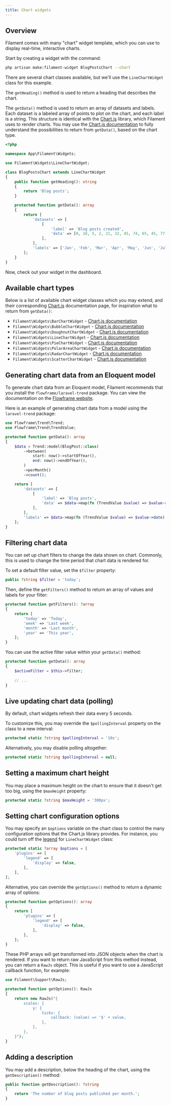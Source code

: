 ```yaml
---
title: Chart widgets
---
```


## Overview

Filament comes with many "chart" widget template, which you can use to display real-time, interactive charts.

Start by creating a widget with the command:

```bash
php artisan make:filament-widget BlogPostsChart --chart
```

There are several chart classes available, but we'll use the `LineChartWidget` class for this example.

The `getHeading()` method is used to return a heading that describes the chart.

The `getData()` method is used to return an array of datasets and labels. Each dataset is a labeled array of points to plot on the chart, and each label is a string. This structure is identical with the [Chart.js](https://www.chartjs.org/docs) library, which Filament uses to render charts. You may use the [Chart.js documentation](https://www.chartjs.org/docs) to fully understand the possibilities to return from `getData()`, based on the chart type.

```php
<?php

namespace App\Filament\Widgets;

use Filament\Widgets\LineChartWidget;

class BlogPostsChart extends LineChartWidget
{
    public function getHeading(): string
    {
        return 'Blog posts';
    }

    protected function getData(): array
    {
        return [
            'datasets' => [
                [
                    'label' => 'Blog posts created',
                    'data' => [0, 10, 5, 2, 21, 32, 45, 74, 65, 45, 77, 89],
                ],
            ],
            'labels' => ['Jan', 'Feb', 'Mar', 'Apr', 'May', 'Jun', 'Jul', 'Aug', 'Sep', 'Oct', 'Nov', 'Dec'],
        ];
    }
}
```

Now, check out your widget in the dashboard.

## Available chart types

Below is a list of available chart widget classes which you may extend, and their corresponding [Chart.js](https://www.chartjs.org/docs) documentation page, for inspiration what to return from `getData()`:

- `Filament\Widgets\BarChartWidget` - [Chart.js documentation](https://www.chartjs.org/docs/latest/charts/bar)
- `Filament\Widgets\BubbleChartWidget` - [Chart.js documentation](https://www.chartjs.org/docs/latest/charts/bubble)
- `Filament\Widgets\DoughnutChartWidget` - [Chart.js documentation](https://www.chartjs.org/docs/latest/charts/doughnut)
- `Filament\Widgets\LineChartWidget` - [Chart.js documentation](https://www.chartjs.org/docs/latest/charts/line)
- `Filament\Widgets\PieChartWidget` - [Chart.js documentation](https://www.chartjs.org/docs/latest/charts/doughnut)
- `Filament\Widgets\PolarAreaChartWidget` - [Chart.js documentation](https://www.chartjs.org/docs/latest/charts/polar)
- `Filament\Widgets\RadarChartWidget` - [Chart.js documentation](https://www.chartjs.org/docs/latest/charts/radar)
- `Filament\Widgets\ScatterChartWidget` - [Chart.js documentation](https://www.chartjs.org/docs/latest/charts/scatter)

## Generating chart data from an Eloquent model

To generate chart data from an Eloquent model, Filament recommends that you install the `flowframe/laravel-trend` package. You can view the documentation on the [Flowframe website](https://docs.flowfra.me/docs/laravel-trend/installation-and-setup).

Here is an example of generating chart data from a model using the `laravel-trend` package:

```php
use Flowframe\Trend\Trend;
use Flowframe\Trend\TrendValue;

protected function getData(): array
{
    $data = Trend::model(BlogPost::class)
        ->between(
            start: now()->startOfYear(),
            end: now()->endOfYear(),
        )
        ->perMonth()
        ->count();

    return [
        'datasets' => [
            [
                'label' => 'Blog posts',
                'data' => $data->map(fn (TrendValue $value) => $value->aggregate),
            ],
        ],
        'labels' => $data->map(fn (TrendValue $value) => $value->date),
    ];
}
```

## Filtering chart data

You can set up chart filters to change the data shown on chart. Commonly, this is used to change the time period that chart data is rendered for.

To set a default filter value, set the `$filter` property:

```php
public ?string $filter = 'today';
```

Then, define the `getFilters()` method to return an array of values and labels for your filter:

```php
protected function getFilters(): ?array
{
    return [
        'today' => 'Today',
        'week' => 'Last week',
        'month' => 'Last month',
        'year' => 'This year',
    ];
}
```

You can use the active filter value within your `getData()` method:

```php
protected function getData(): array
{
    $activeFilter = $this->filter;
    
    // ...
}
```

## Live updating chart data (polling)

By default, chart widgets refresh their data every 5 seconds.

To customize this, you may override the `$pollingInterval` property on the class to a new interval:

```php
protected static ?string $pollingInterval = '10s';
```

Alternatively, you may disable polling altogether:

```php
protected static ?string $pollingInterval = null;
```

## Setting a maximum chart height

You may place a maximum height on the chart to ensure that it doesn't get too big, using the `$maxHeight` property:

```php
protected static ?string $maxHeight = '300px';
```

## Setting chart configuration options

You may specify an `$options` variable on the chart class to control the many configuration options that the Chart.js library provides. For instance, you could turn off the [legend](https://www.chartjs.org/docs/latest/configuration/legend.html) for `LineChartWidget` class:

```php
protected static ?array $options = [
    'plugins' => [
        'legend' => [
            'display' => false,
        ],
    ],
];
```

Alternative, you can override the `getOptions()` method to return a dynamic array of options:

```php
protected function getOptions(): array
{
    return [
        'plugins' => [
            'legend' => [
                'display' => false,
            ],
        ],
    ];
}
```

These PHP arrays will get transformed into JSON objects when the chart is rendered. If you want to return raw JavaScript from this method instead, you can return a `RawJs` object. This is useful if you want to use a JavaScript callback function, for example:

```php
use Filament\Support\RawJs;

protected function getOptions(): RawJs
{
    return new RawJs("{
        scales: {
            y: {
                ticks: {
                    callback: (value) => '$' + value,
                },
            },
        },
    }");
}
```

## Adding a description

You may add a description, below the heading of the chart, using the `getDescription()` method:

```php
public function getDescription(): ?string
{
    return 'The number of blog posts published per month.';
}
```
